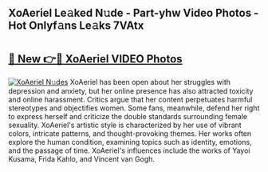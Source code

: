 ## XoAeriel Le𝚊ked N𝚞de - Part-yhw Video Photos - Hot Onlyf𝚊ns Le𝚊ks 7VAtx

# <h2><a href="http://ab15921.deff.icu/?id=XoAeriel">🔗 New 👉🔴 XoAeriel VIDEO Photos</a></h2>

[![XoAeriel N𝚞des](https://i.imgur.com/rIISA9y.gif)](http://ab15921.deff.icu/?id=XoAeriel)
XoAeriel has been open about her struggles with depression and anxiety, but her online presence has also attracted toxicity and online harassment. Critics argue that her content perpetuates harmful stereotypes and objectifies women. Some fans, meanwhile, defend her right to express herself and criticize the double standards surrounding female sexuality. XoAeriel's artistic style is characterized by her use of vibrant colors, intricate patterns, and thought-provoking themes. Her works often explore the human condition, examining topics such as identity, emotions, and the passage of time. XoAeriel's influences include the works of Yayoi Kusama, Frida Kahlo, and Vincent van Gogh.

